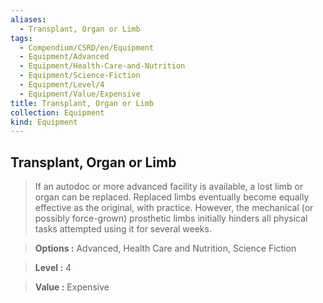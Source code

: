 ```yaml
---
aliases:
  - Transplant, Organ or Limb
tags:
  - Compendium/CSRD/en/Equipment
  - Equipment/Advanced
  - Equipment/Health-Care-and-Nutrition
  - Equipment/Science-Fiction
  - Equipment/Level/4
  - Equipment/Value/Expensive
title: Transplant, Organ or Limb
collection: Equipment
kind: Equipment
---
```

## Transplant, Organ or Limb    
    
>If an autodoc or more advanced facility is available, a lost limb or organ can be replaced. Replaced limbs eventually become equally effective as the original, with practice. However, the mechanical (or possibly force-grown) prosthetic limbs initially hinders all physical tasks attempted using it for several weeks.    
> **Options :** Advanced, Health Care and Nutrition, Science Fiction    
> **Level :** 4    
> **Value :** Expensive